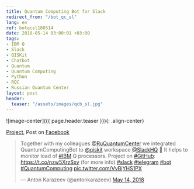 ```yaml
---
title: Quantum Computing Bot for Slack
redirect_from: "/bot_qc_sl"
lang: en
ref: botqcsl180514
date: 2018-05-14 03:00:01 +03:00
tags:
- IBM Q
- Slack
- QISKit
- Chatbot
- Quantum
- Quantum Computing
- Python
- RQC
- Russian Quantum Center
layout: post
header:
  teaser: "/assets/images/qcb_sl.jpg"
---
```


![image-center]({{ page.header.teaser }}){: .align-center}

[Project](https://github.com/RQC-QApp/QuantumComputingBot), Post on [Facebook](https://www.facebook.com/anton.karazeev/posts/1686285154826279)

<blockquote class="twitter-tweet"><p lang="en" dir="ltr">Together with my colleagues <a href="https://twitter.com/RuQuantumCenter?ref_src=twsrc%5Etfw">@RuQuantumCenter</a> we integrated QuantumComputingBot to <a href="https://twitter.com/qiskit?ref_src=twsrc%5Etfw">@qiskit</a> workspace <a href="https://twitter.com/SlackHQ?ref_src=twsrc%5Etfw">@SlackHQ</a> 🎉 It helps to monitor load of <a href="https://twitter.com/hashtag/IBM?src=hash&amp;ref_src=twsrc%5Etfw">#IBM</a> Q processors. Project on <a href="https://twitter.com/hashtag/GitHub?src=hash&amp;ref_src=twsrc%5Etfw">#GitHub</a>: <a href="https://t.co/nzw5XrzSxy">https://t.co/nzw5XrzSxy</a> (for more info) <a href="https://twitter.com/hashtag/slack?src=hash&amp;ref_src=twsrc%5Etfw">#slack</a> <a href="https://twitter.com/hashtag/telegram?src=hash&amp;ref_src=twsrc%5Etfw">#telegram</a> <a href="https://twitter.com/hashtag/bot?src=hash&amp;ref_src=twsrc%5Etfw">#bot</a> <a href="https://twitter.com/hashtag/QuantumComputing?src=hash&amp;ref_src=twsrc%5Etfw">#QuantumComputing</a> <a href="https://t.co/VvBjYHS1PX">pic.twitter.com/VvBjYHS1PX</a></p>&mdash; Anton Karazeev (@antonkarazeev) <a href="https://twitter.com/antonkarazeev/status/996001126964252672?ref_src=twsrc%5Etfw">May 14, 2018</a></blockquote> <script async src="https://platform.twitter.com/widgets.js" charset="utf-8"></script>
